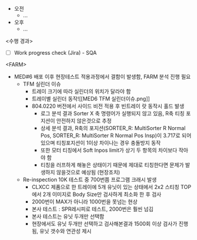 - 오전
	- ...
- 오후
	- ...

<수행 경과>
- [ ] Work progress check (Jira) - SQA

\<FARM>
- MED#6 배포 이후 현장테스트 적용과정에서 결함이 발생함, FARM 분석 진행 필요
	- TFM 실린더 이슈
		- 트레이 크기에 따라 실린더의 위치가 달라야 함
		- 트레이별 실린더 동작![[MED6 TFM 실린더이슈.png]]
		- 804.0220 버전에서 사이드 비전 적용 후 빈트레이 랏 동작시 홀드 발생
			- 로그 분석 결과 Sorter X 축 명령어가 실행되지 않고 있음, R축 티칭 포지션이 안전하지 않은것으로 추정
			- 상세 분석 결과, R축의 포지션(SORTER_R: MultiSorter R Normal Pos, SORTER_R: MultiSorter R Normal Pos Insp)이 3.717로 되어있으며 티칭포지션이 1이상 차이나는 경우 충돌방지 동작
			- 또한 모터 티칭에서 Soft Inpos limit가 상기 두 항목의 차이보다 작아야 함
			- 티칭을 러프하게 해놓은 상태이기 때문에 제대로 티칭한다면 문제가 발생하지 않을것으로 예상됨 (현장조치)
	- Re-inspection 10K 테스트 중 700번쯤 프로그램 크래시 발생
		- CLXCC 제품으로 한 트레이에 5개 유닛이 있는 상태에서 2x2 스티칭 TOP에서 2개 이미지로 Body Size만 검사하게 최소화 한 후 검사
		- 2000번이 MAX가 아니라 1000번을 못넘는 현상
		- 본사 테스트 : SPR레시피로 테스트, 2000번은 훨씬 넘김
		- 본사 테스트는 유닛 두개만 선택함
		- 현장에서도 유닛 두개만 선택하고 검사해본결과 1500회 이상 검사가 진행됨, 유닛 갯수와 연관성 제시